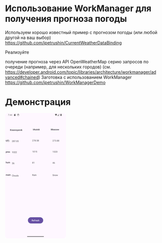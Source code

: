 # Использование WorkManager для получения прогноза погоды

Используем хорошо известный пример с прогнозом погоды (или любой другой на ваш выбор)  https://github.com/ipetrushin/CurrentWeatherDataBinding

Реализуйте

​получение прогноза через API OpenWeatherMap
серию запросов по очереди (например, для нескольких городов) (см.  https://developer.android.com/topic/libraries/architecture/workmanager/advanced#chained)
Заготовка с использованием WorkManager  https://github.com/ipetrushin/WorkManagerDemo

# Демонстрация

<div style="display: flex;">
  <img src='assets/demo1.png' width='200'>
</div>
